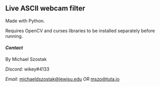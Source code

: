## **Live ASCII webcam filter**

Made with Python.

Requires OpenCV and curses libraries to be installed separately before running.


#### ***Contact***

By Michael Szostak

*Discord:*  wikey#4133

*Email:*  michaeldszostak@lewisu.edu  *OR*  mszo@tuta.io
